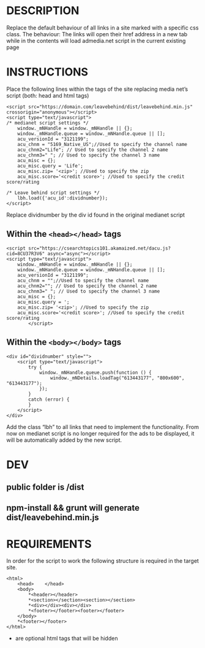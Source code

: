 
# DESCRIPTION
Replace the default behaviour of all links in a site marked with a specific css class.
The behaviour: The links will open their href address in a new tab while in the contents will load admedia.net script in the current existing page


# INSTRUCTIONS
Place the following lines within the <head></head> tags of the site replacing media net’s script (both: head and html tags)
```
<script src="https://domain.com/leavebehind/dist/leavebehind.min.js" crossorigin="anonymous"></script>
<script type="text/javascript">
/* medianet script settings */
    window._mNHandle = window._mNHandle || {};
    window._mNHandle.queue = window._mNHandle.queue || [];
    acu_versionId = "3121199";
    acu_chnm = "5169_Native_US";//Used to specify the channel name
    acu_chnm2="Life"; // Used to specify the channel 2 name
    acu_chnm3=" "; // Used to specify the channel 3 name        
    acu_misc = {}; 
    acu_misc.query = 'Life';
    acu_misc.zip= '<zip>'; //Used to specify the zip
    acu_misc.score='<credit score>'; //Used to specify the credit score/rating

/* Leave behind script settings */
    lbh.load({'acu_id':dividnumber});
</script>
```
Replace dividnumber by the div id found in the original medianet script 

## Within the ```<head></head>``` tags
```
<script src="https://csearchtopics101.akamaized.net/dacu.js?cid=8CU37R3V6" async="async"></script>
<script type="text/javascript">
    window._mNHandle = window._mNHandle || {};
    window._mNHandle.queue = window._mNHandle.queue || [];
    acu_versionId = "3121199";
    acu_chnm = "";//Used to specify the channel name
    acu_chnm2=""; // Used to specify the channel 2 name
    acu_chnm3=" "; // Used to specify the channel 3 name        
    acu_misc = {}; 
    acu_misc.query = ';
    acu_misc.zip= '<zip>'; //Used to specify the zip
    acu_misc.score='<credit score>'; //Used to specify the credit score/rating
        </script>
```

## Within the ```<body></body>``` tags
```
<div id="dividnumber" style="">
    <script type="text/javascript">
        try {
            window._mNHandle.queue.push(function () {
                window._mNDetails.loadTag("613443177", "800x600", "613443177");
            });
        }
        catch (error) {
        }
    </script>
</div>
```

Add the class “lbh” to all links that need to implement the functionality.
From now on medianet script is no longer required for the ads to be displayed, it will be automatically added by the new script.

# DEV

## public folder is /dist
## npm-install && grunt will generate dist/leavebehind.min.js


# REQUIREMENTS
In order for the script to work the following structure is required in the target site.
```
<html>
    <head>    </head>
    <body>
        *<header></header>
        *<section></section><section></section>
        *<div></div><div></div>
        *<footer></footer><footer></footer>
    </body>
    *<footer></footer>
</html>
```
* are optional html tags that will be hidden
